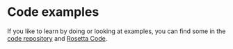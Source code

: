 # Code examples

If you like to learn by doing or looking at examples, you can find some in the [code repository](https://github.com/danilopedraza/symstatic/tree/main/examples) and [Rosetta Code](https://rosettacode.org/wiki/Category:Symstatic).

